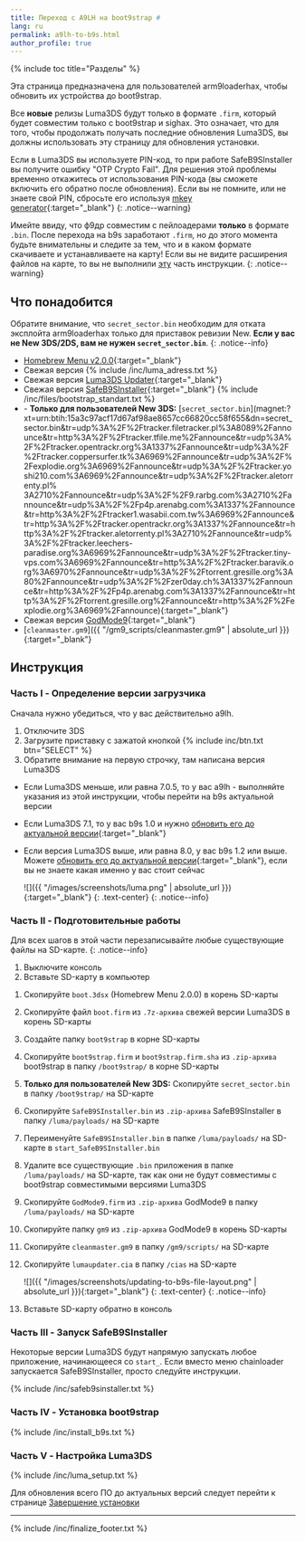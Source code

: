 ```yaml
---
title: Переход с A9LH на boot9strap #
lang: ru
permalink: a9lh-to-b9s.html
author_profile: true
---
```

{% include toc title="Разделы" %}

Эта страница предназначена для пользователей arm9loaderhax, чтобы обновить их устройства до boot9strap.

Все **новые** релизы Luma3DS будут только в формате `.firm`, который будет совместим только с boot9strap и sighax. Это означает, что для того, чтобы продолжать получать последние обновления Luma3DS, вы должны использовать эту страницу для обновления установки.

Если в Luma3DS вы используете PIN-код, то при работе SafeB9SInstaller вы получите ошибку "OTP Crypto Fail". Для решения этой проблемы временно откажитесь от использования PIN-кода (вы сможете включить его обратно после обновления). Если вы не помните, или не знаете свой PIN, сбросьте его используя [mkey generator](https://mkey.salthax.org/){:target="_blank"}
{: .notice--warning}

Имейте ввиду, что ф9др совместим с пейлоадерами **только** в формате `.bin`. После перехода на b9s заработают `.firm`, но до этого момента будьте внимательны и следите за тем, что и в каком формате скачиваете и устанавливаете на карту! Если вы не видите расширения файлов на карте, то вы не выполнили [эту](file-extensions-windows) часть инструкции. 
{: .notice--warning}

## Что понадобится

Обратите внимание, что `secret_sector.bin` необходим для отката эксплойта arm9loaderhax только для приставок ревизии New. **Если у вас не New 3DS/2DS, вам не нужен `secret_sector.bin`**.
{: .notice--info}

<!-- {% include /inc/files/ocs.txt %} -->
* [Homebrew Menu v2.0.0](https://github.com/fincs/new-hbmenu/releases/latest){:target="_blank"}
* Свежая версия {% include /inc/luma_adress.txt %}
* Свежая версия [Luma3DS Updater](https://github.com/KunoichiZ/lumaupdate/releases/latest){:target="_blank"}
* Свежая версия [SafeB9SInstaller](https://github.com/d0k3/SafeB9SInstaller/releases/latest){:target="_blank"}
{% include /inc/files/bootstrap_standart.txt %}
* <i class="fa fa-magnet" aria-hidden="true" title="Это magnet-ссылка. Воспользуйтесь торрент-клиентом, чтобы скачать этот файл."></i> - **Только для пользователей New 3DS:** [`secret_sector.bin`](magnet:?xt=urn:btih:15a3c97acf17d67af98ae8657cc66820cc58f655&dn=secret_sector.bin&tr=udp%3A%2F%2Ftracker.filetracker.pl%3A8089%2Fannounce&tr=http%3A%2F%2Ftracker.tfile.me%2Fannounce&tr=udp%3A%2F%2Ftracker.opentrackr.org%3A1337%2Fannounce&tr=udp%3A%2F%2Ftracker.coppersurfer.tk%3A6969%2Fannounce&tr=udp%3A%2F%2Fexplodie.org%3A6969%2Fannounce&tr=udp%3A%2F%2Ftracker.yoshi210.com%3A6969%2Fannounce&tr=udp%3A%2F%2Ftracker.aletorrenty.pl% 3A2710%2Fannounce&tr=udp%3A%2F%2F9.rarbg.com%3A2710%2Fannounce&tr=udp%3A%2F%2Fp4p.arenabg.com%3A1337%2Fannounce&tr=http%3A%2F%2Ftracker1.wasabii.com.tw%3A6969%2Fannounce&tr=http%3A%2F%2Ftracker.opentrackr.org%3A1337%2Fannounce&tr=http%3A%2F%2Ftracker.aletorrenty.pl%3A2710%2Fannounce&tr=udp%3A%2F%2Ftracker.leechers-paradise.org%3A6969%2Fannounce&tr=udp%3A%2F%2Ftracker.tiny-vps.com%3A6969%2Fannounce&tr=http%3A%2F%2Ftracker.baravik.org%3A6970%2Fannounce&tr=udp%3A%2F%2Ftorrent.gresille.org%3A80%2Fannounce&tr=udp%3A%2F%2Fzer0day.ch%3A1337%2Fannounce&tr=http%3A%2F%2Fp4p.arenabg.com%3A1337%2Fannounce&tr=http%3A%2F%2Ftorrent.gresille.org%2Fannounce&tr=http%3A%2F%2Fexplodie.org%3A6969%2Fannounce){:target="_blank"}
* Свежая версия [GodMode9](https://github.com/d0k3/GodMode9/releases/latest){:target="_blank"}
* [`cleanmaster.gm9`]({{ "/gm9_scripts/cleanmaster.gm9" | absolute_url }}){:target="_blank"}

## Инструкция

### Часть I - Определение версии загрузчика 

Сначала нужно убедиться, что у вас действительно a9lh. 

1. Отключите 3DS
1. Загрузите приставку с зажатой кнопкой {% include inc/btn.txt btn="SELECT" %}
1. Обратите внимание на первую строчку, там написана версия Luma3DS
  + Если Luma3DS меньше, или равна 7.0.5, то у вас a9lh - выполняйте указания из этой инструкции, чтобы перейти на b9s актуальной версии
  + Если Luma3DS 7.1, то у вас b9s 1.0 и нужно [обновить его до актуальной версии](updating-b9s){:target="_blank"}
  + Если версия Luma3DS выше, или равна 8.0, у вас b9s 1.2 или выше. Можете [обновить его до актуальной версии](updating-b9s){:target="_blank"}, если вы не знаете какая именно у вас стоит сейчас

    ![]({{ "/images/screenshots/luma.png" | absolute_url }}){:target="_blank"}
	{: .text-center}
    {: .notice--info}

### Часть II - Подготовительные работы

Для всех шагов в этой части перезаписывайте любые существующие файлы на SD-карте.
{: .notice--info}

1. Выключите консоль
1. Вставьте SD-карту в компьютер
<!-- 1. Скопируйте `boot.3dsx` (OCS) в корень вашей SD-карты -->
1. Скопируйте `boot.3dsx` (Homebrew Menu 2.0.0) в корень SD-карты
1. Скопируйте файл `boot.firm` из `.7z-архива` свежей версии Luma3DS в корень SD-карты
1. Создайте папку `boot9strap` в корне SD-карты
1. Скопируйте `boot9strap.firm` и `boot9strap.firm.sha` из `.zip-архива` boot9strap в папку `/boot9strap/` в корне SD-карты
1. **Только для пользователей New 3DS:** Скопируйте `secret_sector.bin` в папку `/boot9strap/` на SD-карте
1. Скопируйте `SafeB9SInstaller.bin` из `.zip-архива` SafeB9SInstaller в папку `/luma/payloads/` на SD-карте
1. Переименуйте `SafeB9SInstaller.bin` в папке `/luma/payloads/` на SD-карте в `start_SafeB9SInstaller.bin`
1. Удалите все существующие `.bin` приложения в папке `/luma/payloads/` на SD-карте, так как они не будут совместимы с boot9strap совместимыми версиями Luma3DS
1. Скопируйте `GodMode9.firm` из `.zip-архива` GodMode9 в папку `/luma/payloads/` на SD-карте
1. Скопируйте папку `gm9` из `.zip-архива` GodMode9 в корень SD-карты
1. Скопируйте `cleanmaster.gm9` в папку `/gm9/scripts/` на SD-карте
1. Скопируйте `lumaupdater.cia` в папку `/cias` на SD-карте

    ![]({{ "/images/screenshots/updating-to-b9s-file-layout.png" | absolute_url }}){:target="_blank"}
	{: .text-center}
    {: .notice--info}

1. Вставьте SD-карту обратно в консоль

### Часть III - Запуск SafeB9SInstaller

Некоторые версии Luma3DS будут напрямую запускать любое приложение, начинающееся со `start_`. Если вместо меню chainloader запускается SafeB9SInstaller, просто следуйте инструкции.

{% include /inc/safeb9sinstaller.txt %}
  
### Часть IV - Установка boot9strap

{% include /inc/install_b9s.txt %}

### Часть V - Настройка Luma3DS

{% include /inc/luma_setup.txt %}
  
Для обновления всего ПО до актуальных версий следует перейти к странице [Завершение установки](finalizing-setup)
___

{% include /inc/finalize_footer.txt %}